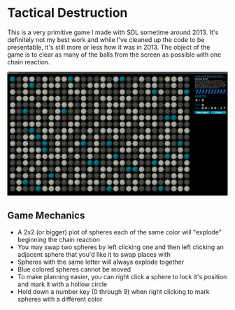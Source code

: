 # Tactical Destruction

This is a very primitive game I made with SDL sometime around 2013. It's definitely not my best work and while I've cleaned up the code to be presentable, it's still more or less how it was in 2013. The object of the game is to clear as many of the balls from the screen as possible with one chain reaction.

![Alt text](docs/public/screenshots/game_screenshot.png?raw=true)

## Game Mechanics
- A 2x2 (or bigger) plot of spheres each of the same color will "explode" beginning the chain reaction
- You may swap two spheres by left clicking one and then left clicking an adjacent sphere that you'd like it to swap places with
- Spheres with the same letter will always explode together
- Blue colored spheres cannot be moved
- To make planning easier, you can right click a sphere to lock it's position and mark it with a hollow circle
- Hold down a number key (0 through 9) when right clicking to mark spheres with a different color
